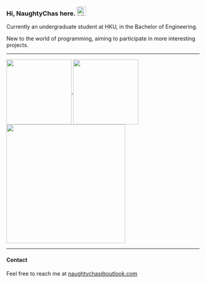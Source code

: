 ### Hi, NaughtyChas here. <img src='https://qpluspicture.oss-cn-beijing.aliyuncs.com/6LjjQA/Hi.gif' alt='Hi' width="24"/>

Currently an undergraduate student at HKU, in the Bachelor of Engineering.

New to the world of programming, aiming to participate in more interesting projects.

---

<a href="https://github.com/NaughtyChas/NaughtyChas/tree/master">
  <img height=170 align="center" src="https://streak-stats.demolab.com?user=NaughtyChas&theme=default&hide_border=false" />
</a>
<a href="https://github.com/NaughtyChas/NaughtyChas/tree/master">
  <img height=170 align="center" src="https://github-readme-stats.vercel.app/api/top-langs/?username=NaughtyChas&layout=compact" />
</a>
<br />
<a href="https://github.com/NaughtyChas/NaughtyChas/tree/master">
  <img height=310 align="center" src="https://github-readme-stats.vercel.app/api?username=NaughtyChas&show_icons=true&show=reviews,discussions_started,discussions_answered,prs_merged,prs_merged_percentage" />
</a>

---

#### Contact

Feel free to reach me at naughtychas@outlook.com

